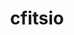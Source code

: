 ---
title: "cfitsio"
layout: cache
categories: [package, develop]
meta: {"versions": ["4.5.0"], "compilers": ["gcc@=11.4.0"], "oss": ["ubuntu22.04"], "platforms": ["linux"], "targets": ["x86_64_v3"], "stacks": ["hep", "root"], "num_specs": 4, "num_specs_by_stack": {"root": 4, "hep": 4}}
spec_details: [{"hash": "2zhl2brq5v6hiekzhrwthtmwwxrddzag", "compiler": "gcc@=11.4.0", "versions": ["4.5.0"], "os": "ubuntu22.04", "platform": "linux", "target": "x86_64_v3", "variants": ["build_system=autotools", "+bzip2", "+fortran"], "stacks": ["root", "hep"], "size": "-", "tarball": "https://binaries.spack.io/develop/build_cache/linux-ubuntu22.04-x86_64_v3/gcc-11.4.0/cfitsio-4.5.0/linux-ubuntu22.04-x86_64_v3-gcc-11.4.0-cfitsio-4.5.0-2zhl2brq5v6hiekzhrwthtmwwxrddzag.spack"}, {"hash": "hhbe3jxedmiemtslfchquc7w5y2zgl5c", "compiler": "gcc@=11.4.0", "versions": ["4.5.0"], "os": "ubuntu22.04", "platform": "linux", "target": "x86_64_v3", "variants": ["build_system=autotools", "+bzip2", "+fortran"], "stacks": ["root", "hep"], "size": "-", "tarball": "https://binaries.spack.io/develop/build_cache/linux-ubuntu22.04-x86_64_v3/gcc-11.4.0/cfitsio-4.5.0/linux-ubuntu22.04-x86_64_v3-gcc-11.4.0-cfitsio-4.5.0-hhbe3jxedmiemtslfchquc7w5y2zgl5c.spack"}, {"hash": "7g2pcwfx4yr5enhs7g5gvoeetccnqsji", "compiler": "gcc@=11.4.0", "versions": ["4.5.0"], "os": "ubuntu22.04", "platform": "linux", "target": "x86_64_v3", "variants": ["build_system=autotools", "+bzip2", "+fortran"], "stacks": ["root", "hep"], "size": "-", "tarball": "https://binaries.spack.io/develop/build_cache/linux-ubuntu22.04-x86_64_v3/gcc-11.4.0/cfitsio-4.5.0/linux-ubuntu22.04-x86_64_v3-gcc-11.4.0-cfitsio-4.5.0-7g2pcwfx4yr5enhs7g5gvoeetccnqsji.spack"}, {"hash": "2lla5vu3q7zdxqatynjm5iozcwr3drhx", "compiler": "gcc@=11.4.0", "versions": ["4.5.0"], "os": "ubuntu22.04", "platform": "linux", "target": "x86_64_v3", "variants": ["build_system=autotools", "+bzip2", "+fortran"], "stacks": ["root", "hep"], "size": "-", "tarball": "https://binaries.spack.io/develop/build_cache/linux-ubuntu22.04-x86_64_v3/gcc-11.4.0/cfitsio-4.5.0/linux-ubuntu22.04-x86_64_v3-gcc-11.4.0-cfitsio-4.5.0-2lla5vu3q7zdxqatynjm5iozcwr3drhx.spack"}]
---